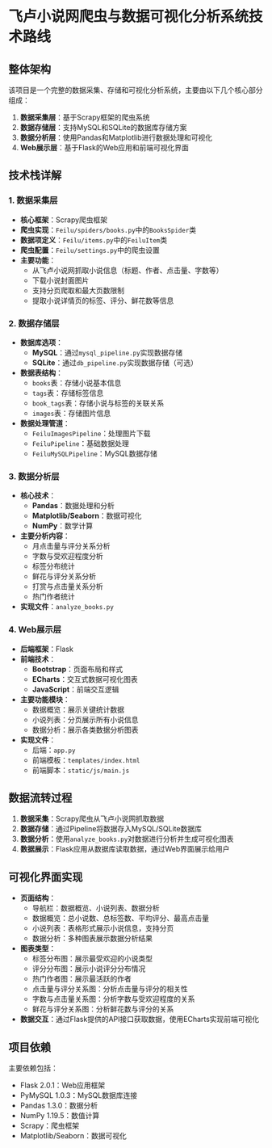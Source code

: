 # 飞卢小说网爬虫与数据可视化分析系统技术路线

## 整体架构

该项目是一个完整的数据采集、存储和可视化分析系统，主要由以下几个核心部分组成：

1. **数据采集层**：基于Scrapy框架的爬虫系统
2. **数据存储层**：支持MySQL和SQLite的数据库存储方案
3. **数据分析层**：使用Pandas和Matplotlib进行数据处理和可视化
4. **Web展示层**：基于Flask的Web应用和前端可视化界面

## 技术栈详解

### 1. 数据采集层

- **核心框架**：Scrapy爬虫框架
- **爬虫实现**：`Feilu/spiders/books.py`中的`BooksSpider`类
- **数据项定义**：`Feilu/items.py`中的`FeiluItem`类
- **爬虫配置**：`Feilu/settings.py`中的爬虫设置
- **主要功能**：
  - 从飞卢小说网抓取小说信息（标题、作者、点击量、字数等）
  - 下载小说封面图片
  - 支持分页爬取和最大页数限制
  - 提取小说详情页的标签、评分、鲜花数等信息

### 2. 数据存储层

- **数据库选项**：
  - **MySQL**：通过`mysql_pipeline.py`实现数据存储
  - **SQLite**：通过`db_pipeline.py`实现数据存储（可选）
- **数据表结构**：
  - `books`表：存储小说基本信息
  - `tags`表：存储标签信息
  - `book_tags`表：存储小说与标签的关联关系
  - `images`表：存储图片信息
- **数据处理管道**：
  - `FeiluImagesPipeline`：处理图片下载
  - `FeiluPipeline`：基础数据处理
  - `FeiluMySQLPipeline`：MySQL数据存储

### 3. 数据分析层

- **核心技术**：
  - **Pandas**：数据处理和分析
  - **Matplotlib/Seaborn**：数据可视化
  - **NumPy**：数学计算
- **主要分析内容**：
  - 月点击量与评分关系分析
  - 字数与受欢迎程度分析
  - 标签分布统计
  - 鲜花与评分关系分析
  - 打赏与点击量关系分析
  - 热门作者统计
- **实现文件**：`analyze_books.py`

### 4. Web展示层

- **后端框架**：Flask
- **前端技术**：
  - **Bootstrap**：页面布局和样式
  - **ECharts**：交互式数据可视化图表
  - **JavaScript**：前端交互逻辑
- **主要功能模块**：
  - 数据概览：展示关键统计数据
  - 小说列表：分页展示所有小说信息
  - 数据分析：展示各类数据分析图表
- **实现文件**：
  - 后端：`app.py`
  - 前端模板：`templates/index.html`
  - 前端脚本：`static/js/main.js`

## 数据流转过程

1. **数据采集**：Scrapy爬虫从飞卢小说网抓取数据
2. **数据存储**：通过Pipeline将数据存入MySQL/SQLite数据库
3. **数据分析**：使用`analyze_books.py`对数据进行分析并生成可视化图表
4. **数据展示**：Flask应用从数据库读取数据，通过Web界面展示给用户

## 可视化界面实现

- **页面结构**：
  - 导航栏：数据概览、小说列表、数据分析
  - 数据概览：总小说数、总标签数、平均评分、最高点击量
  - 小说列表：表格形式展示小说信息，支持分页
  - 数据分析：多种图表展示数据分析结果
- **图表类型**：
  - 标签分布图：展示最受欢迎的小说类型
  - 评分分布图：展示小说评分分布情况
  - 热门作者图：展示最活跃的作者
  - 点击量与评分关系图：分析点击量与评分的相关性
  - 字数与点击量关系图：分析字数与受欢迎程度的关系
  - 鲜花与评分关系图：分析鲜花数与评分的关系
- **数据交互**：通过Flask提供的API接口获取数据，使用ECharts实现前端可视化

## 项目依赖

主要依赖包括：
- Flask 2.0.1：Web应用框架
- PyMySQL 1.0.3：MySQL数据库连接
- Pandas 1.3.0：数据分析
- NumPy 1.19.5：数值计算
- Scrapy：爬虫框架
- Matplotlib/Seaborn：数据可视化

